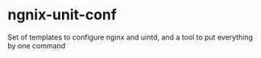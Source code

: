 # ngnix-unit-conf
Set of templates to configure nginx and uintd, and a tool to put everything by one command
